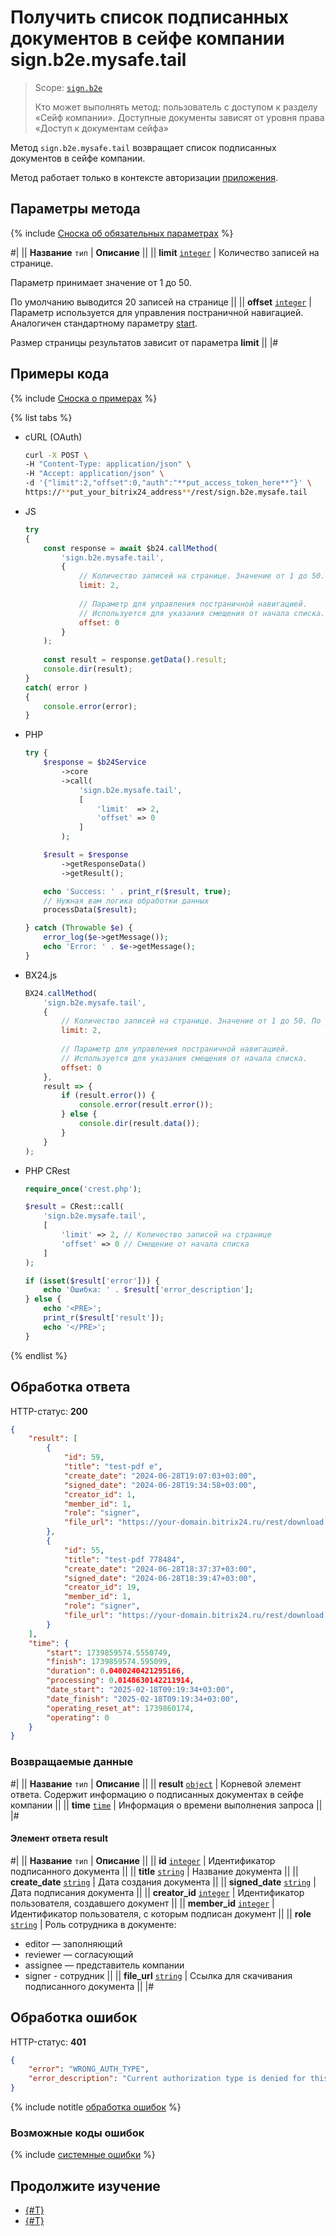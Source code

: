 # Получить список подписанных документов в сейфе компании sign.b2e.mysafe.tail

> Scope: [`sign.b2e`](../scopes/permissions.md)
>
> Кто может выполнять метод: пользователь с доступом к разделу «Сейф компании». Доступные документы зависят от уровня права «Доступ к документам сейфа»

Метод `sign.b2e.mysafe.tail` возвращает список подписанных документов в сейфе компании.

Метод работает только в контексте авторизации [приложения](../../settings/app-installation/index.md).

## Параметры метода

{% include [Сноска об обязательных параметрах](../../_includes/required.md) %}

#|
|| **Название**
`тип` | **Описание** ||
|| **limit**
[`integer`](../data-types.md) | Количество записей на странице.

Параметр принимает значение от 1 до 50.

По умолчанию выводится 20 записей на странице ||
|| **offset**
[`integer`](../data-types.md) | Параметр используется для управления постраничной навигацией. Аналогичен стандартному параметру [start](../../settings/performance/huge-data.md).

Размер страницы результатов зависит от параметра **limit**
||
|#

## Примеры кода

{% include [Сноска о примерах](../../_includes/examples.md) %}

{% list tabs %}

- cURL (OAuth)

    ```bash
    curl -X POST \
    -H "Content-Type: application/json" \
    -H "Accept: application/json" \
    -d '{"limit":2,"offset":0,"auth":"**put_access_token_here**"}' \
    https://**put_your_bitrix24_address**/rest/sign.b2e.mysafe.tail
    ```

- JS


    ```js
    try
    {
    	const response = await $b24.callMethod(
    		'sign.b2e.mysafe.tail',
    		{
    			// Количество записей на странице. Значение от 1 до 50. По умолчанию 20.
    			limit: 2,
    			
    			// Параметр для управления постраничной навигацией.
    			// Используется для указания смещения от начала списка.
    			offset: 0
    		}
    	);
    	
    	const result = response.getData().result;
    	console.dir(result);
    }
    catch( error )
    {
    	console.error(error);
    }
    ```

- PHP


    ```php
    try {
        $response = $b24Service
            ->core
            ->call(
                'sign.b2e.mysafe.tail',
                [
                    'limit'  => 2,
                    'offset' => 0
                ]
            );
    
        $result = $response
            ->getResponseData()
            ->getResult();
    
        echo 'Success: ' . print_r($result, true);
        // Нужная вам логика обработки данных
        processData($result);
    
    } catch (Throwable $e) {
        error_log($e->getMessage());
        echo 'Error: ' . $e->getMessage();
    }
    ```

- BX24.js

    ```javascript
    BX24.callMethod(
        'sign.b2e.mysafe.tail',
        {
            // Количество записей на странице. Значение от 1 до 50. По умолчанию 20.
            limit: 2,
            
            // Параметр для управления постраничной навигацией.
            // Используется для указания смещения от начала списка.
            offset: 0
        },
        result => {
            if (result.error()) {
                console.error(result.error());
            } else {
                console.dir(result.data());
            }
        }
    );
    ```

- PHP CRest

    ```php
    require_once('crest.php');

    $result = CRest::call(
        'sign.b2e.mysafe.tail',
        [
            'limit' => 2, // Количество записей на странице
            'offset' => 0 // Смещение от начала списка
        ]
    );

    if (isset($result['error'])) {
        echo 'Ошибка: ' . $result['error_description'];
    } else {
        echo '<PRE>';
        print_r($result['result']);
        echo '</PRE>';
    }
    ```

{% endlist %}

## Обработка ответа

HTTP-статус: **200**

```json
{
    "result": [
        {
            "id": 59,
            "title": "test-pdf е",
            "create_date": "2024-06-28T19:07:03+03:00",
            "signed_date": "2024-06-28T19:34:58+03:00",
            "creator_id": 1,
            "member_id": 1,
            "role": "signer",
            "file_url": "https://your-domain.bitrix24.ru/rest/download.json?auth=7e34b4670000071b0075444600000037f0f1072e5aa442013dece15a3df95d26ed4873&token=sign.b2e%7CaWQ9NTkmXz1IVEVndlJnZUttZUFkeERtaVBRbkhwZkhhTEJFZklpYQ%3D%3D%7CImRvd25sb2FkfHNpZ24uYjJlfGFXUTlOVGttWHoxSVZFVm5kbEpuWlV0dFpVRmtlRVJ0YVZCUmJraHdaa2hoVEVKRlprbHBZUT09fDdlMzRiNDY3MDAwMDA3MWIwMDc1NDQ0NjAwMDAwMDM3ZjBmMTA3MmU1YWE0NDIwMTNkZWNlMTVhM2RmOTVkMjZlZDQ4NzMi.8C%2B3HpNFR5C0YkzTeVL%2FdhE6QJYN66CGoDzZG4VeR4Q%3D"
        },
        {
            "id": 55,
            "title": "test-pdf 778484",
            "create_date": "2024-06-28T18:37:37+03:00",
            "signed_date": "2024-06-28T18:39:47+03:00",
            "creator_id": 19,
            "member_id": 1,
            "role": "signer",
            "file_url": "https://your-domain.bitrix24.ru/rest/download.json?auth=7e34b4670000071b0075444600000037f0f1072e5aa442013dece15a3df95d26ed4873&token=sign.b2e%7CaWQ9NTUmXz12czNjZDhyM3g2SUZYdzByRVZBbVJIYzZTY3dxZUFxbw%3D%3D%7CImRvd25sb2FkfHNpZ24uYjJlfGFXUTlOVFVtWHoxMmN6TmpaRGh5TTNnMlNVWllkekJ5UlZaQmJWSklZelpUWTNkeFpVRnhidz09fDdlMzRiNDY3MDAwMDA3MWIwMDc1NDQ0NjAwMDAwMDM3ZjBmMTA3MmU1YWE0NDIwMTNkZWNlMTVhM2RmOTVkMjZlZDQ4NzMi.r6Khc2bwTlEANXvuAptaut0Z%2F6y1nGx%2FZhRKqEGkjk0%3D"
        }
    ],
    "time": {
        "start": 1739859574.5550749,
        "finish": 1739859574.595099,
        "duration": 0.0400240421295166,
        "processing": 0.0148630142211914,
        "date_start": "2025-02-18T09:19:34+03:00",
        "date_finish": "2025-02-18T09:19:34+03:00",
        "operating_reset_at": 1739860174,
        "operating": 0
    }
}
```

### Возвращаемые данные

#|
|| **Название**
`тип` | **Описание** ||
|| **result**
[`object`](../data-types.md) | Корневой элемент ответа. Содержит информацию о подписанных документах в сейфе компании ||
|| **time**
[`time`](../data-types.md#time) | Информация о времени выполнения запроса ||
|#

#### Элемент ответа result

#|
|| **Название**
`тип` | **Описание** ||
|| **id**
[`integer`](../data-types.md) | Идентификатор подписанного документа ||
|| **title**
[`string`](../data-types.md) | Название документа ||
|| **create_date**
[`string`](../data-types.md) | Дата создания документа ||
|| **signed_date**
[`string`](../data-types.md) | Дата подписания документа ||
|| **creator_id**
[`integer`](../data-types.md) | Идентификатор пользователя, создавшего документ ||
|| **member_id**
[`integer`](../data-types.md) | Идентификатор пользователя, с которым подписан документ ||
|| **role**
[`string`](../data-types.md) | Роль сотрудника в документе:                
 - editor — заполняющий
 - reviewer — согласующий
 - assignee — представитель компании
 - signer - сотрудник
||
|| **file_url**
[`string`](../data-types.md) | Ссылка для скачивания подписанного документа ||
|#

## Обработка ошибок

HTTP-статус: **401**

```json
{
    "error": "WRONG_AUTH_TYPE",
    "error_description": "Current authorization type is denied for this method Application context required"
}
```

{% include notitle [обработка ошибок](../../_includes/error-info.md) %}

### Возможные коды ошибок

{% include [системные ошибки](../../_includes/system-errors.md) %}

## Продолжите изучение

- [{#T}](./index.md)
- [{#T}](./sign-b2e-personal-tail.md)
